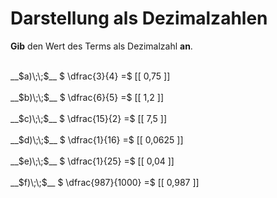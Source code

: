 <!--
version:  0.0.1

language: de

@style
main > *:not(:last-child) {
  margin-bottom: 3rem;
}

input {
    text-align: center;
}

.flex-container {
    display: flex;
    flex-wrap: wrap;
    align-items: stretch;
    gap: 20px;
}

.flex-child {
    flex: 1;
    min-width: 350px;
    margin-right: 20px;
}

@media (max-width: 400px) {
    .flex-child {
        flex: 100%;
        margin-right: 0;
    }
}
@end

formula: \carry   \textcolor{red}{\scriptsize #1}
formula: \digit   \rlap{\carry{#1}}\phantom{#2}#2
formula: \permil  \text{‰}

import: https://raw.githubusercontent.com/LiaTemplates/Tikz-Jax/main/README.md

script: https://cdn.jsdelivr.net/gh/LiaTemplates/Tikz-Jax@main/dist/index.js


tags: Dezimalzahlen, Bruchrechnung, sehr leicht, sehr niedrig, Angeben

comment: Wandle die Bruchzahl in eine Dezimalzahl um.

author: Martin Lommatzsch

-->




# Darstellung als Dezimalzahlen

**Gib** den Wert des Terms als Dezimalzahl **an**.

<section class="flex-container">

<div class="flex-child">
<br>
__$a)\;\;$__ $ \dfrac{3}{4} =$ [[  0,75  ]]
<br>
</div> 
<div class="flex-child">
<br>
__$b)\;\;$__ $ \dfrac{6}{5} =$ [[  1,2  ]]
<br>
</div> 
<div class="flex-child">
<br>
__$c)\;\;$__ $ \dfrac{15}{2} =$ [[  7,5  ]]
<br>
</div> 
<div class="flex-child">
<br>
__$d)\;\;$__ $ \dfrac{1}{16} =$ [[  0,0625  ]]
<br>
</div> 
<div class="flex-child">
<br>
__$e)\;\;$__ $ \dfrac{1}{25} =$ [[  0,04  ]]
<br>
</div> 
<div class="flex-child">
<br>
__$f)\;\;$__ $ \dfrac{987}{1000} =$ [[  0,987  ]]
<br>
</div> 
</section>
<br>
<br>
<br>
<br>

